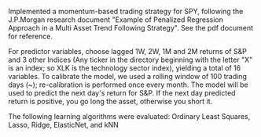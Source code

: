 Implemented a momentum-based trading strategy for SPY, following the J.P.Morgan research document "Example of Penalized Regression Approach in a Multi Asset Trend 
Following Strategy". See the pdf document for reference.

For predictor variables, choose lagged 1W, 2W, 1M and 2M returns of S&P and 3 other Indices (Any ticker in the directory beginning with the letter "X" is an index; 
so XLK is the technology sector index), yielding a total of 16 variables. To calibrate the model, we used a rolling window of 100 trading days (~); re-calibration 
is performed once every month. The model will be used to predict the next day's return for S&P. If the next day predicted return is positive, you go long the asset, 
otherwise you short it.

The following learning algorithms were evaluated: 
Ordinary Least Squares, Lasso, Ridge, ElasticNet, and kNN
